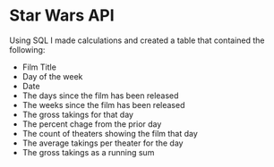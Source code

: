 # Star Wars API
Using SQL I made calculations and created a table that contained the following:
- Film Title
- Day of the week
- Date
- The days since the film has been released
- The weeks since the film has been released
- The gross takings for that day
- The percent chage from the prior day
- The count of theaters showing the film that day
- The average takings per theater for the day
- The gross takings as a running sum
